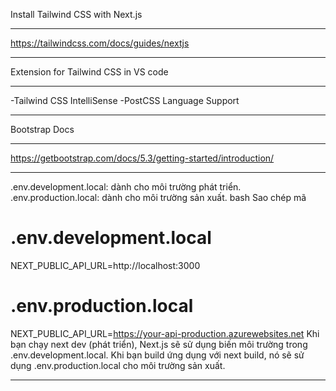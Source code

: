 Install Tailwind CSS with Next.js
____________________________________
https://tailwindcss.com/docs/guides/nextjs
____________________________________

Extension for Tailwind CSS in VS code
____________________________________
-Tailwind CSS IntelliSense
-PostCSS Language Support
__________________________________

Bootstrap Docs 
_____________________________________
https://getbootstrap.com/docs/5.3/getting-started/introduction/
____________________________________
.env.development.local: dành cho môi trường phát triển.
.env.production.local: dành cho môi trường sản xuất.
bash
Sao chép mã
# .env.development.local
NEXT_PUBLIC_API_URL=http://localhost:3000

# .env.production.local
NEXT_PUBLIC_API_URL=https://your-api-production.azurewebsites.net
Khi bạn chạy next dev (phát triển), Next.js sẽ sử dụng biến môi trường trong .env.development.local. Khi bạn build ứng dụng với next build, nó sẽ sử dụng .env.production.local cho môi trường sản xuất.
_______________________________________
